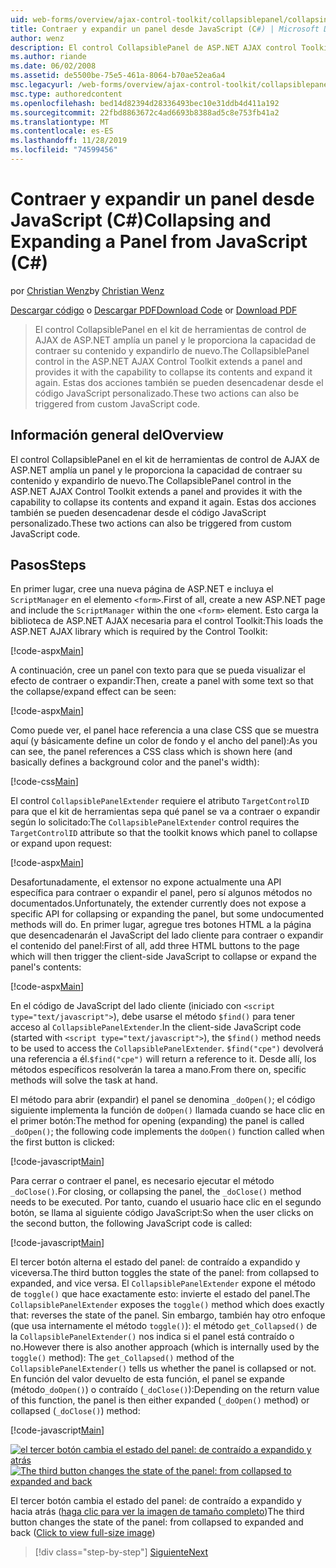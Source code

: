 ```yaml
---
uid: web-forms/overview/ajax-control-toolkit/collapsiblepanel/collapsing-and-expanding-a-panel-from-javascript-cs
title: Contraer y expandir un panel desde JavaScript (C#) | Microsoft Docs
author: wenz
description: El control CollapsiblePanel de ASP.NET AJAX control Toolkit amplía un panel y le proporciona la capacidad de contraer su contenido y expandirlo...
ms.author: riande
ms.date: 06/02/2008
ms.assetid: de5500be-75e5-461a-8064-b70ae52ea6a4
msc.legacyurl: /web-forms/overview/ajax-control-toolkit/collapsiblepanel/collapsing-and-expanding-a-panel-from-javascript-cs
msc.type: authoredcontent
ms.openlocfilehash: bed14d82394d28336493bec10e31ddb4d411a192
ms.sourcegitcommit: 22fbd8863672c4ad6693b8388ad5c8e753fb41a2
ms.translationtype: MT
ms.contentlocale: es-ES
ms.lasthandoff: 11/28/2019
ms.locfileid: "74599456"
---
```

# <a name="collapsing-and-expanding-a-panel-from-javascript-c"></a><span data-ttu-id="38758-103">Contraer y expandir un panel desde JavaScript (C#)</span><span class="sxs-lookup"><span data-stu-id="38758-103">Collapsing and Expanding a Panel from JavaScript (C#)</span></span>

<span data-ttu-id="38758-104">por [Christian Wenz](https://github.com/wenz)</span><span class="sxs-lookup"><span data-stu-id="38758-104">by [Christian Wenz](https://github.com/wenz)</span></span>

<span data-ttu-id="38758-105">[Descargar código](https://download.microsoft.com/download/8/a/a/8aab3c3e-de6f-463f-805c-5fda567eef6e/CollapsiblePanel1.cs.zip) o [Descargar PDF](https://download.microsoft.com/download/b/6/a/b6ae89ee-df69-4c87-9bfb-ad1eb2b23373/collapsiblepanel1CS.pdf)</span><span class="sxs-lookup"><span data-stu-id="38758-105">[Download Code](https://download.microsoft.com/download/8/a/a/8aab3c3e-de6f-463f-805c-5fda567eef6e/CollapsiblePanel1.cs.zip) or [Download PDF](https://download.microsoft.com/download/b/6/a/b6ae89ee-df69-4c87-9bfb-ad1eb2b23373/collapsiblepanel1CS.pdf)</span></span>

> <span data-ttu-id="38758-106">El control CollapsiblePanel en el kit de herramientas de control de AJAX de ASP.NET amplía un panel y le proporciona la capacidad de contraer su contenido y expandirlo de nuevo.</span><span class="sxs-lookup"><span data-stu-id="38758-106">The CollapsiblePanel control in the ASP.NET AJAX Control Toolkit extends a panel and provides it with the capability to collapse its contents and expand it again.</span></span> <span data-ttu-id="38758-107">Estas dos acciones también se pueden desencadenar desde el código JavaScript personalizado.</span><span class="sxs-lookup"><span data-stu-id="38758-107">These two actions can also be triggered from custom JavaScript code.</span></span>

## <a name="overview"></a><span data-ttu-id="38758-108">Información general del</span><span class="sxs-lookup"><span data-stu-id="38758-108">Overview</span></span>

<span data-ttu-id="38758-109">El control CollapsiblePanel en el kit de herramientas de control de AJAX de ASP.NET amplía un panel y le proporciona la capacidad de contraer su contenido y expandirlo de nuevo.</span><span class="sxs-lookup"><span data-stu-id="38758-109">The CollapsiblePanel control in the ASP.NET AJAX Control Toolkit extends a panel and provides it with the capability to collapse its contents and expand it again.</span></span> <span data-ttu-id="38758-110">Estas dos acciones también se pueden desencadenar desde el código JavaScript personalizado.</span><span class="sxs-lookup"><span data-stu-id="38758-110">These two actions can also be triggered from custom JavaScript code.</span></span>

## <a name="steps"></a><span data-ttu-id="38758-111">Pasos</span><span class="sxs-lookup"><span data-stu-id="38758-111">Steps</span></span>

<span data-ttu-id="38758-112">En primer lugar, cree una nueva página de ASP.NET e incluya el `ScriptManager` en el elemento `<form>`.</span><span class="sxs-lookup"><span data-stu-id="38758-112">First of all, create a new ASP.NET page and include the `ScriptManager` within the one `<form>` element.</span></span> <span data-ttu-id="38758-113">Esto carga la biblioteca de ASP.NET AJAX necesaria para el control Toolkit:</span><span class="sxs-lookup"><span data-stu-id="38758-113">This loads the ASP.NET AJAX library which is required by the Control Toolkit:</span></span>

[!code-aspx[Main](collapsing-and-expanding-a-panel-from-javascript-cs/samples/sample1.aspx)]

<span data-ttu-id="38758-114">A continuación, cree un panel con texto para que se pueda visualizar el efecto de contraer o expandir:</span><span class="sxs-lookup"><span data-stu-id="38758-114">Then, create a panel with some text so that the collapse/expand effect can be seen:</span></span>

[!code-aspx[Main](collapsing-and-expanding-a-panel-from-javascript-cs/samples/sample2.aspx)]

<span data-ttu-id="38758-115">Como puede ver, el panel hace referencia a una clase CSS que se muestra aquí (y básicamente define un color de fondo y el ancho del panel):</span><span class="sxs-lookup"><span data-stu-id="38758-115">As you can see, the panel references a CSS class which is shown here (and basically defines a background color and the panel's width):</span></span>

[!code-css[Main](collapsing-and-expanding-a-panel-from-javascript-cs/samples/sample3.css)]

<span data-ttu-id="38758-116">El control `CollapsiblePanelExtender` requiere el atributo `TargetControlID` para que el kit de herramientas sepa qué panel se va a contraer o expandir según lo solicitado:</span><span class="sxs-lookup"><span data-stu-id="38758-116">The `CollapsiblePanelExtender` control requires the `TargetControlID` attribute so that the toolkit knows which panel to collapse or expand upon request:</span></span>

[!code-aspx[Main](collapsing-and-expanding-a-panel-from-javascript-cs/samples/sample4.aspx)]

<span data-ttu-id="38758-117">Desafortunadamente, el extensor no expone actualmente una API específica para contraer o expandir el panel, pero sí algunos métodos no documentados.</span><span class="sxs-lookup"><span data-stu-id="38758-117">Unfortunately, the extender currently does not expose a specific API for collapsing or expanding the panel, but some undocumented methods will do.</span></span> <span data-ttu-id="38758-118">En primer lugar, agregue tres botones HTML a la página que desencadenarán el JavaScript del lado cliente para contraer o expandir el contenido del panel:</span><span class="sxs-lookup"><span data-stu-id="38758-118">First of all, add three HTML buttons to the page which will then trigger the client-side JavaScript to collapse or expand the panel's contents:</span></span>

[!code-aspx[Main](collapsing-and-expanding-a-panel-from-javascript-cs/samples/sample5.aspx)]

<span data-ttu-id="38758-119">En el código de JavaScript del lado cliente (iniciado con `<script type="text/javascript">`), debe usarse el método `$find()` para tener acceso al `CollapsiblePanelExtender`.</span><span class="sxs-lookup"><span data-stu-id="38758-119">In the client-side JavaScript code (started with `<script type="text/javascript">`), the `$find()` method needs to be used to access the `CollapsiblePanelExtender`.</span></span> <span data-ttu-id="38758-120">`$find("cpe")` devolverá una referencia a él.</span><span class="sxs-lookup"><span data-stu-id="38758-120">`$find("cpe")` will return a reference to it.</span></span> <span data-ttu-id="38758-121">Desde allí, los métodos específicos resolverán la tarea a mano.</span><span class="sxs-lookup"><span data-stu-id="38758-121">From there on, specific methods will solve the task at hand.</span></span>

<span data-ttu-id="38758-122">El método para abrir (expandir) el panel se denomina `_doOpen()`; el código siguiente implementa la función de `doOpen()` llamada cuando se hace clic en el primer botón:</span><span class="sxs-lookup"><span data-stu-id="38758-122">The method for opening (expanding) the panel is called `_doOpen()`; the following code implements the `doOpen()` function called when the first button is clicked:</span></span>

[!code-javascript[Main](collapsing-and-expanding-a-panel-from-javascript-cs/samples/sample6.js)]

<span data-ttu-id="38758-123">Para cerrar o contraer el panel, es necesario ejecutar el método `_doClose()`.</span><span class="sxs-lookup"><span data-stu-id="38758-123">For closing, or collapsing the panel, the `_doClose()` method needs to be executed.</span></span> <span data-ttu-id="38758-124">Por tanto, cuando el usuario hace clic en el segundo botón, se llama al siguiente código JavaScript:</span><span class="sxs-lookup"><span data-stu-id="38758-124">So when the user clicks on the second button, the following JavaScript code is called:</span></span>

[!code-javascript[Main](collapsing-and-expanding-a-panel-from-javascript-cs/samples/sample7.js)]

<span data-ttu-id="38758-125">El tercer botón alterna el estado del panel: de contraído a expandido y viceversa.</span><span class="sxs-lookup"><span data-stu-id="38758-125">The third button toggles the state of the panel: from collapsed to expanded, and vice versa.</span></span> <span data-ttu-id="38758-126">El `CollapsiblePanelExtender` expone el método de `toggle()` que hace exactamente esto: invierte el estado del panel.</span><span class="sxs-lookup"><span data-stu-id="38758-126">The `CollapsiblePanelExtender` exposes the `toggle()` method which does exactly that: reverses the state of the panel.</span></span> <span data-ttu-id="38758-127">Sin embargo, también hay otro enfoque (que usa internamente el método `toggle()`): el método `get_Collapsed()` de la `CollapsiblePanelExtender()` nos indica si el panel está contraído o no.</span><span class="sxs-lookup"><span data-stu-id="38758-127">However there is also another approach (which is internally used by the `toggle()` method): The `get_Collapsed()` method of the `CollapsiblePanelExtender()` tells us whether the panel is collapsed or not.</span></span> <span data-ttu-id="38758-128">En función del valor devuelto de esta función, el panel se expande (método`_doOpen()`) o contraído (`_doClose()`):</span><span class="sxs-lookup"><span data-stu-id="38758-128">Depending on the return value of this function, the panel is then either expanded (`_doOpen()` method) or collapsed (`_doClose()`) method:</span></span>

[!code-javascript[Main](collapsing-and-expanding-a-panel-from-javascript-cs/samples/sample8.js)]

<span data-ttu-id="38758-129">[![el tercer botón cambia el estado del panel: de contraído a expandido y atrás](collapsing-and-expanding-a-panel-from-javascript-cs/_static/image2.png)](collapsing-and-expanding-a-panel-from-javascript-cs/_static/image1.png)</span><span class="sxs-lookup"><span data-stu-id="38758-129">[![The third button changes the state of the panel: from collapsed to expanded and back](collapsing-and-expanding-a-panel-from-javascript-cs/_static/image2.png)](collapsing-and-expanding-a-panel-from-javascript-cs/_static/image1.png)</span></span>

<span data-ttu-id="38758-130">El tercer botón cambia el estado del panel: de contraído a expandido y hacia atrás ([haga clic para ver la imagen de tamaño completo](collapsing-and-expanding-a-panel-from-javascript-cs/_static/image3.png))</span><span class="sxs-lookup"><span data-stu-id="38758-130">The third button changes the state of the panel: from collapsed to expanded and back ([Click to view full-size image](collapsing-and-expanding-a-panel-from-javascript-cs/_static/image3.png))</span></span>

> [!div class="step-by-step"]
> [<span data-ttu-id="38758-131">Siguiente</span><span class="sxs-lookup"><span data-stu-id="38758-131">Next</span></span>](collapsing-and-expanding-a-panel-from-javascript-vb.md)

